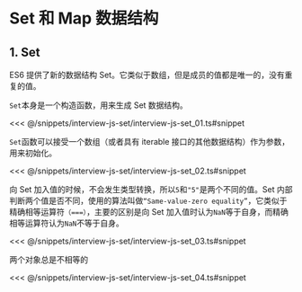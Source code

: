 # Set 和 Map 数据结构

## 1. Set

ES6 提供了新的数据结构 Set。它类似于数组，但是成员的值都是唯一的，没有重复的值。

`Set`本身是一个构造函数，用来生成 Set 数据结构。

<<< @/snippets/interview-js-set/interview-js-set_01.ts#snippet


`Set`函数可以接受一个数组（或者具有 iterable 接口的其他数据结构）作为参数，用来初始化。

<<< @/snippets/interview-js-set/interview-js-set_02.ts#snippet

向 Set 加入值的时候，不会发生类型转换，所以`5`和`"5"`是两个不同的值。Set 内部判断两个值是否不同，使用的算法叫做`“Same-value-zero equality”`，它类似于精确相等运算符`（===）`，主要的区别是向 Set 加入值时认为`NaN`等于自身，而精确相等运算符认为`NaN`不等于自身。


<<< @/snippets/interview-js-set/interview-js-set_03.ts#snippet

两个对象总是不相等的

<<< @/snippets/interview-js-set/interview-js-set_04.ts#snippet
